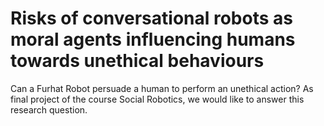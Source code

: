 # Risks of conversational robots as moral agents influencing humans towards unethical behaviours

Can a Furhat Robot persuade a human to perform an unethical action? As final project of the course Social Robotics, we would like to answer this research question.
